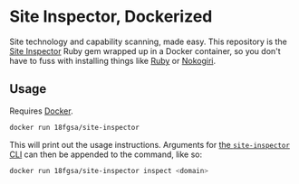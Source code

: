 # Site Inspector, Dockerized

Site technology and capability scanning, made easy. This repository is the [Site Inspector](https://github.com/benbalter/site-inspector/) Ruby gem wrapped up in a Docker container, so you don't have to fuss with installing things like [Ruby](https://www.ruby-lang.org/) or [Nokogiri](http://www.nokogiri.org/).

## Usage

Requires [Docker](https://www.docker.com/).

```bash
docker run 18fgsa/site-inspector
```

This will print out the usage instructions. Arguments for [the `site-inspector` CLI](https://github.com/benbalter/site-inspector#command-line-usage) can then be appended to the command, like so:

```bash
docker run 18fgsa/site-inspector inspect <domain>
```
